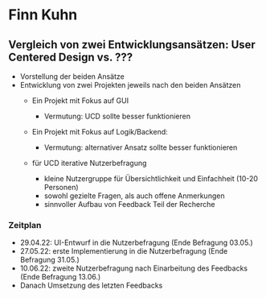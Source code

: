 # Finn Kuhn
 
## Vergleich von zwei Entwicklungsansätzen: User Centered Design vs. ???
  
* Vorstellung der beiden Ansätze 
* Entwicklung von zwei Projekten jeweils nach den beiden Ansätzen 
    * Ein Projekt mit Fokus auf GUI
        * Vermutung: UCD sollte besser funktionieren
    * Ein Projekt mit Fokus auf Logik/Backend:
        * Vermutung: alternativer Ansatz sollte besser funktionieren
    
    * für UCD iterative Nutzerbefragung
        * kleine Nutzergruppe für Übersichtlichkeit und Einfachheit (10-20 Personen)
        * sowohl gezielte Fragen, als auch offene Anmerkungen 
        * sinnvoller Aufbau von Feedback Teil der Recherche
    
### Zeitplan

* 29.04.22: UI-Entwurf in die Nutzerbefragung (Ende Befragung 03.05.)
* 27.05.22: erste Implementierung in die Nutzerbefragung (Ende Befragung 31.05.)
* 10.06.22: zweite Nutzerbefragung nach Einarbeitung des Feedbacks (Ende Befragung 13.06.)
* Danach Umsetzung des letzten Feedbacks